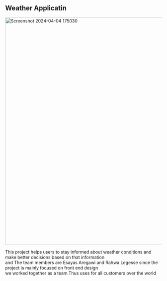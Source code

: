 ##                                           Weather Applicatin
<img width="730" alt="Screenshot 2024-04-04 175030" src="https://github.com/RahwaLegesse/Blog/assets/123195251/f573e416-00af-4d5a-a9d5-fd8b1fb84fdf">


        
This project helps users to stay informed about weather conditions and make better decisions based on that information<br>and The team members are Esayas Aregawi and Rahwa Legesse since the project is mainly focused on front end design<br> 
we worked together as a team.Thus uses for all customers over the world 
